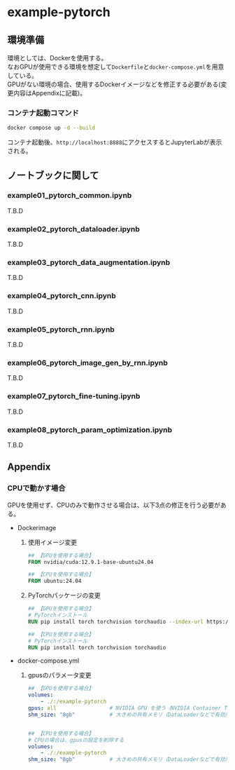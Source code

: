 # example-pytorch

## 環境準備

環境としては、Dockerを使用する。  
なおGPUが使用できる環境を想定して`Dockerfile`と`docker-compose.yml`を用意している。  
GPUがない環境の場合、使用するDockerイメージなどを修正する必要がある(変更内容はAppendixに記載)。

### コンテナ起動コマンド

```bash
docker compose up -d --build
```

コンテナ起動後、`http://localhost:8888`にアクセスするとJupyterLabが表示される。

## ノートブックに関して

### example01_pytorch_common.ipynb

T.B.D

### example02_pytorch_dataloader.ipynb

T.B.D

### example03_pytorch_data_augmentation.ipynb

T.B.D

### example04_pytorch_cnn.ipynb

T.B.D

### example05_pytorch_rnn.ipynb

T.B.D

### example06_pytorch_image_gen_by_rnn.ipynb

T.B.D

### example07_pytorch_fine-tuning.ipynb

T.B.D

### example08_pytorch_param_optimization.ipynb

T.B.D

## Appendix

### CPUで動かす場合

GPUを使用せず、CPUのみで動作させる場合は、以下3点の修正を行う必要がある。

- Dockerimage

    1. 使用イメージ変更
        ```Dockerfile
        ## 【GPUを使用する場合】
        FROM nvidia/cuda:12.9.1-base-ubuntu24.04

        ## 【CPUを使用する場合】
        FROM ubuntu:24.04
        ```
    2. PyTorchパッケージの変更
        ```Dockerfile
        ## 【GPUを使用する場合】
        # PyTorchインストール
        RUN pip install torch torchvision torchaudio --index-url https://download.pytorch.org/whl/cu129

        ## 【CPUを使用する場合】
        # PyTorchインストール
        RUN pip install torch torchvision torchaudio
        ```

- docker-compose.yml

    1. gpusのパラメータ変更

        ```yaml
        ## 【GPUを使用する場合】
        volumes:
            - ./:/example-pytorch
        gpus: all                 # NVIDIA GPU を使う（NVIDIA Container Toolkit 必須）　
        shm_size: "8gb"           # 大きめの共有メモリ（DataLoaderなどで有効）
        

        ## 【CPUを使用する場合】
        # CPUの場合は、gpusの設定を削除する
        volumes:
            - ./:/example-pytorch
        shm_size: "8gb"           # 大きめの共有メモリ（DataLoaderなどで有効）
        ```